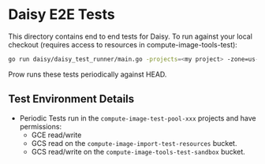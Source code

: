 # Daisy E2E Tests

This directory contains end to end tests for Daisy.
To run against your local checkout (requires access to resources in
compute-image-tools-test):

```bash
go run daisy/daisy_test_runner/main.go -projects=<my project> -zone=us-central1-c daisy_integration_tests/daisy_e2e.test.gotmpl
```

Prow runs these tests periodically against HEAD.

## Test Environment Details

* Periodic Tests run in the `compute-image-test-pool-xxx` projects and have permissions:
  * GCE read/write
  * GCS read on the `compute-image-import-test-resources` bucket.
  * GCS read/write on the `compute-image-tools-test-sandbox` bucket.
